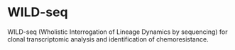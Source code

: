 # WILD-seq
WILD-seq (Wholistic Interrogation of Lineage Dynamics by sequencing) for clonal transcriptomic analysis and identification of chemoresistance.
